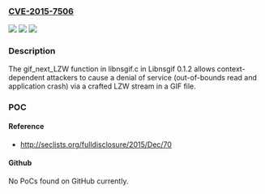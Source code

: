### [CVE-2015-7506](https://cve.mitre.org/cgi-bin/cvename.cgi?name=CVE-2015-7506)
![](https://img.shields.io/static/v1?label=Product&message=Libnsgif&color=blue)
![](https://img.shields.io/static/v1?label=Version&message=n%2Fa&color=blue)
![](https://img.shields.io/static/v1?label=Vulnerability&message=Other&color=brighgreen)

### Description

The gif_next_LZW function in libnsgif.c in Libnsgif 0.1.2 allows context-dependent attackers to cause a denial of service (out-of-bounds read and application crash) via a crafted LZW stream in a GIF file.

### POC

#### Reference
- http://seclists.org/fulldisclosure/2015/Dec/70

#### Github
No PoCs found on GitHub currently.

